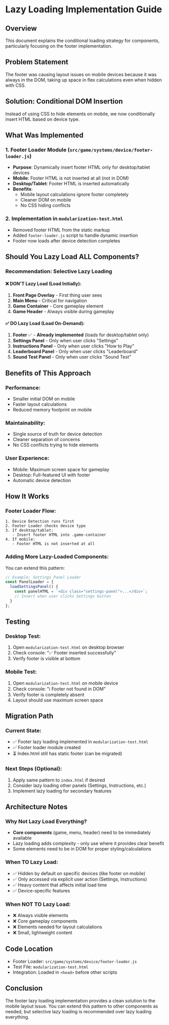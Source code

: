 # Lazy Loading Implementation Guide

## Overview
This document explains the conditional loading strategy for components, particularly focusing on the footer implementation.

## Problem Statement
The footer was causing layout issues on mobile devices because it was always in the DOM, taking up space in flex calculations even when hidden with CSS.

## Solution: Conditional DOM Insertion
Instead of using CSS to hide elements on mobile, we now conditionally insert HTML based on device type.

## What Was Implemented

### 1. Footer Loader Module (`src/game/systems/device/footer-loader.js`)
- **Purpose**: Dynamically insert footer HTML only for desktop/tablet devices
- **Mobile**: Footer HTML is not inserted at all (not in DOM)
- **Desktop/Tablet**: Footer HTML is inserted automatically
- **Benefits**:
  - Mobile layout calculations ignore footer completely
  - Cleaner DOM on mobile
  - No CSS hiding conflicts

### 2. Implementation in `modularization-test.html`
- Removed footer HTML from the static markup
- Added `footer-loader.js` script to handle dynamic insertion
- Footer now loads after device detection completes

## Should You Lazy Load ALL Components?

### Recommendation: **Selective Lazy Loading**

#### ❌ DON'T Lazy Load (Load Initially):
1. **Front Page Overlay** - First thing user sees
2. **Main Menu** - Critical for navigation
3. **Game Container** - Core gameplay element
4. **Game Header** - Always visible during gameplay

#### ✅ DO Lazy Load (Load On-Demand):
1. **Footer** ✅ - **Already implemented** (loads for desktop/tablet only)
2. **Settings Panel** - Only when user clicks "Settings"
3. **Instructions Panel** - Only when user clicks "How to Play"
4. **Leaderboard Panel** - Only when user clicks "Leaderboard"
5. **Sound Test Panel** - Only when user clicks "Sound Test"

## Benefits of This Approach

### Performance:
- Smaller initial DOM on mobile
- Faster layout calculations
- Reduced memory footprint on mobile

### Maintainability:
- Single source of truth for device detection
- Cleaner separation of concerns
- No CSS conflicts trying to hide elements

### User Experience:
- Mobile: Maximum screen space for gameplay
- Desktop: Full-featured UI with footer
- Automatic device detection

## How It Works

### Footer Loader Flow:
```
1. Device Detection runs first
2. Footer Loader checks device type
3. If desktop/tablet:
   - Insert footer HTML into .game-container
4. If mobile:
   - Footer HTML is not inserted at all
```

### Adding More Lazy-Loaded Components:
You can extend this pattern:

```javascript
// Example: Settings Panel Loader
const PanelLoader = {
  loadSettingsPanel() {
    const panelHTML = `<div class="settings-panel">...</div>`;
    // Insert when user clicks Settings button
  }
};
```

## Testing

### Desktop Test:
1. Open `modularization-test.html` on desktop browser
2. Check console: "✅ Footer inserted successfully"
3. Verify footer is visible at bottom

### Mobile Test:
1. Open `modularization-test.html` on mobile device
2. Check console: "ℹ️ Footer not found in DOM"
3. Verify footer is completely absent
4. Layout should use maximum screen space

## Migration Path

### Current State:
- ✅ Footer lazy loading implemented in `modularization-test.html`
- ✅ Footer loader module created
- ⏳ Index.html still has static footer (can be migrated)

### Next Steps (Optional):
1. Apply same pattern to `index.html` if desired
2. Consider lazy loading other panels (Settings, Instructions, etc.)
3. Implement lazy loading for secondary features

## Architecture Notes

### Why Not Lazy Load Everything?
- **Core components** (game, menu, header) need to be immediately available
- Lazy loading adds complexity - only use where it provides clear benefit
- Some elements need to be in DOM for proper styling/calculations

### When TO Lazy Load:
- ✅ Hidden by default on specific devices (like footer on mobile)
- ✅ Only accessed via explicit user action (Settings, Instructions)
- ✅ Heavy content that affects initial load time
- ✅ Device-specific features

### When NOT TO Lazy Load:
- ❌ Always visible elements
- ❌ Core gameplay components
- ❌ Elements needed for layout calculations
- ❌ Small, lightweight content

## Code Location

- Footer Loader: `src/game/systems/device/footer-loader.js`
- Test File: `modularization-test.html`
- Integration: Loaded in `<head>` before other scripts

## Conclusion

The footer lazy loading implementation provides a clean solution to the mobile layout issue. You can extend this pattern to other components as needed, but selective lazy loading is recommended over lazy loading everything.

